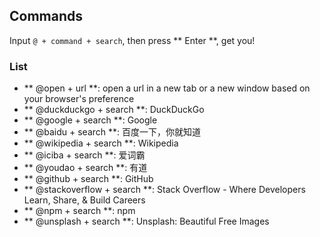 ## Commands
Input `@ + command + search`, then press ** Enter **, get you!

### List
- ** @open + url **: open a url in a new tab or a new window based on your
browser's preference
- ** @duckduckgo + search **: DuckDuckGo
- ** @google + search **: Google
- ** @baidu + search **: 百度一下，你就知道
- ** @wikipedia + search **: Wikipedia
- ** @iciba + search **: 爱词霸
- ** @youdao + search **: 有道
- ** @github + search **: GitHub
- ** @stackoverflow + search **: Stack Overflow - Where Developers Learn, Share,
& Build Careers
- ** @npm + search **: npm
- ** @unsplash + search **: Unsplash: Beautiful Free Images
